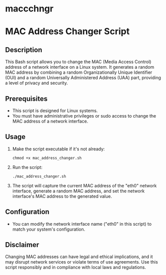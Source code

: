 # maccchngr


# MAC Address Changer Script

## Description

This Bash script allows you to change the MAC (Media Access Control) address of a network interface on a Linux system. It generates a random MAC address by combining a random Organizationally Unique Identifier (OUI) and a random Universally Administered Address (UAA) part, providing a level of privacy and security.

## Prerequisites

- This script is designed for Linux systems.
- You must have administrative privileges or sudo access to change the MAC address of a network interface.

## Usage

1. Make the script executable if it's not already:

   ```
   chmod +x mac_address_changer.sh
   ```

2. Run the script:

   ```
   ./mac_address_changer.sh
   ```

3. The script will capture the current MAC address of the "eth0" network interface, generate a random MAC address, and set the network interface's MAC address to the generated value.

## Configuration

- You can modify the network interface name ("eth0" in this script) to match your system's configuration.

## Disclaimer

Changing MAC addresses can have legal and ethical implications, and it may disrupt network services or violate terms of use agreements. Use this script responsibly and in compliance with local laws and regulations.

